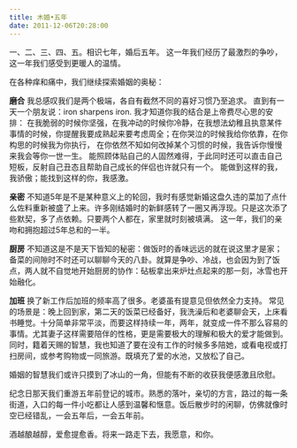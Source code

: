 ```yaml
---
title: 木婚•五年
date: 2011-12-06T20:28:00
---
```


一、二、三、四、五。相识七年，婚后五年。
这一年我们经历了最激烈的争吵，这一年我们感受到更暖人的温情。
<!--more-->
在各种痒和痛中，我们继续探索婚姻的奥秘：

**磨合**
我总感叹我们是两个极端，各自有截然不同的喜好习惯乃至追求。
直到有一天一个朋友说：iron sharpens iron. 我才知道你我的结合是上帝费尽心思的安排：
在我脆弱的时候你坚强，在我冲动的时候你冷静，在我想法幼稚且执意某件事情的时候，你提醒我要成熟起来要考虑周全；在你哭泣的时候我给你依靠，在你构思的时候我为你执行， 在你依然不知如何改掉某个习惯的时候，我告诉你慢慢来我会等你一世一生。
能照顾体贴自己的人固然难得，于此同时还可以直击自己短板，反射自己丑态且帮助自己成长的伴侣也许就只有一个。
能做到这样的我，我骄傲；能找到这样的你，我感激。

**亲密**
不知道5年是不是某种意义上的轮回，我时有感觉新婚这盘久违的菜加了点什么佐料重新被盛了上来。许多刚结婚时的新鲜感转了一圈又再浮现。只是这次添了些默契，多了点依赖。只要两个人都在，家里就时刻被填满。
这一年，我们的亲吻和拥抱超过5年总和的一半。

**厨房**
不知道这是不是天下皆知的秘密：做饭时的香味远远的就在说这里才是家；备菜的间隙时不时还可以聊聊今天的八卦。就算是争吵、冷战，也会因为到了饭点，两人就不自觉地开始厨房的协作：砧板拿出来炉灶点起来的那一刻，冰雪也开始融化。

**加班**
换了新工作后加班的频率高了很多。老婆虽有提意见但依然全力支持。
常见的场景是：晚上回到家，第二天的饭菜已经备好，我洗澡后和老婆聊会天，上床看书睡觉。十分简单非常平淡，而要这样持续一年，两年，就变成一件不那么容易的事情。尤其妻子这样需要陪伴的性格，更是需要极大的理解和极大的爱才能做到。
同时，籍着天赐的智慧，我也知道了要在没有工作的时候多多陪她，或看电视或打扫房间，或参考购物或一同旅游。既填充了爱的水池，又放松了自己。

婚姻的智慧我们或许只摸到了冰山的一角，但能有不断的收获我便感激且欣慰。

纪念日那天我们重游五年前登记的城市。熟悉的落叶，亲切的方言，路过的每一条街道，入口的每一件小吃都让人感到温馨和惬意。饭后散步时的闲聊，仿佛就像时空已经错乱，一会五年后，一会五年前。

酒越酿越醇，爱愈提愈香。将来一路走下去，我愿意，和你。

